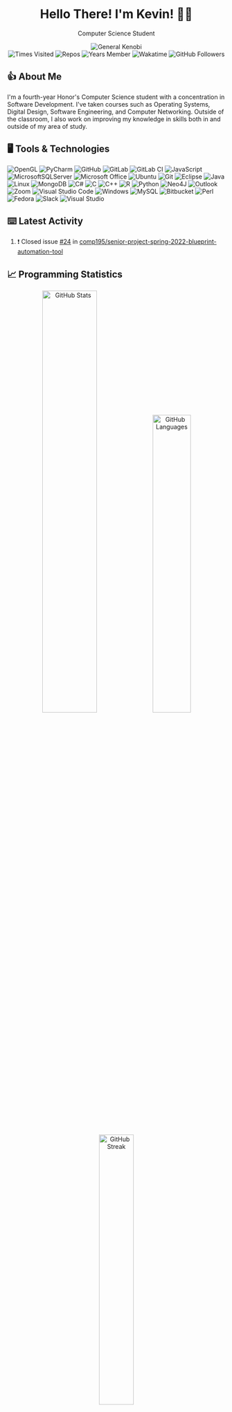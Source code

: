 <div id="top"></div>

<!-- Logo and Title -->
<div align="center" id="title_card">
  <!-- Title -->
  <h1>Hello There! I'm Kevin! 👋🏻</h1>

  <!-- Description -->
  <p>Computer Science Student</p>

  <img alt="General Kenobi" src="https://media0.giphy.com/media/8JTFsZmnTR1Rs1JFVP/giphy.gif?cid=ecf05e47htbjywvgru4qk2dlyarwzg8gg277zl9dw1wipqe7&rid=giphy.gif&ct=g">
</div>

<div align="center" id="badges">
  <!-- Badges -->
  <img alt="Times Visited" src="https://badges.pufler.dev/visits/kgreen1200/kgreen1200?style=for-the-badge">
  <img alt="Repos" src="https://badges.pufler.dev/repos/kgreen1200?style=for-the-badge">
  <img alt="Years Member" src="https://badges.pufler.dev/years/kgreen1200?style=for-the-badge">
  <img alt="Wakatime" src="https://wakatime.com/badge/user/c8d23037-71b0-4854-aca8-3cf1995fa6e4.svg?style=for-the-badge">
  <img alt="GitHub Followers" src="https://img.shields.io/github/followers/kgreen1200?logo=github&style=for-the-badge">
</div>


## 👍 About Me

I'm a fourth-year Honor's Computer Science student with a concentration in Software Development. I've taken courses such as Operating Systems, Digital Design,
Software Engineering, and Computer Networking. Outside of the classroom, I also work on improving my knowledge in skills both in and outside of my area of study.

## 🖥️ Tools & Technologies

![OpenGL](https://img.shields.io/badge/OpenGL-%23FFFFFF.svg?style=for-the-badge&logo=opengl)
![PyCharm](https://img.shields.io/badge/pycharm-143?style=for-the-badge&logo=pycharm&logoColor=black&color=black&labelColor=green)
![GitHub](https://img.shields.io/badge/github-%23121011.svg?style=for-the-badge&logo=github&logoColor=white)
![GitLab](https://img.shields.io/badge/gitlab-%23181717.svg?style=for-the-badge&logo=gitlab&logoColor=white)
![GitLab CI](https://img.shields.io/badge/GitLabCI-%23181717.svg?style=for-the-badge&logo=gitlab&logoColor=white)
![JavaScript](https://img.shields.io/badge/javascript-%23323330.svg?style=for-the-badge&logo=javascript&logoColor=%23F7DF1E)
![MicrosoftSQLServer](https://img.shields.io/badge/Microsoft%20SQL%20Sever-CC2927?style=for-the-badge&logo=microsoft%20sql%20server&logoColor=white)
![Microsoft Office](https://img.shields.io/badge/Microsoft_Office-D83B01?style=for-the-badge&logo=microsoft-office&logoColor=white)
![Ubuntu](https://img.shields.io/badge/Ubuntu-E95420?style=for-the-badge&logo=ubuntu&logoColor=white)
![Git](https://img.shields.io/badge/git-%23F05033.svg?style=for-the-badge&logo=git&logoColor=white)
![Eclipse](https://img.shields.io/badge/Eclipse-FE7A16.svg?style=for-the-badge&logo=Eclipse&logoColor=white)
![Java](https://img.shields.io/badge/java-%23ED8B00.svg?style=for-the-badge&logo=java&logoColor=white)
![Linux](https://img.shields.io/badge/Linux-FCC624?style=for-the-badge&logo=linux&logoColor=black)
![MongoDB](https://img.shields.io/badge/MongoDB-%234ea94b.svg?style=for-the-badge&logo=mongodb&logoColor=white)
![C#](https://img.shields.io/badge/c%23-%23239120.svg?style=for-the-badge&logo=c-sharp&logoColor=white)
![C](https://img.shields.io/badge/c-%2300599C.svg?style=for-the-badge&logo=c&logoColor=white)
![C++](https://img.shields.io/badge/c++-%2300599C.svg?style=for-the-badge&logo=c%2B%2B&logoColor=white)
![R](https://img.shields.io/badge/r-%23276DC3.svg?style=for-the-badge&logo=r&logoColor=white)
![Python](https://img.shields.io/badge/python-3670A0?style=for-the-badge&logo=python&logoColor=white)
![Neo4J](https://img.shields.io/badge/Neo4j-008CC1?style=for-the-badge&logo=neo4j&logoColor=white)
![Outlook](https://img.shields.io/badge/Microsoft_Outlook-0078D4?style=for-the-badge&logo=microsoft-outlook&logoColor=white)
![Zoom](https://img.shields.io/badge/Zoom-2D8CFF?style=for-the-badge&logo=zoom&logoColor=white)
![Visual Studio Code](https://img.shields.io/badge/Visual%20Studio%20Code-0078d7.svg?style=for-the-badge&logo=visual-studio-code&logoColor=white)
![Windows](https://img.shields.io/badge/Windows-0078D6?style=for-the-badge&logo=windows&logoColor=white)
![MySQL](https://img.shields.io/badge/mysql-%2300f.svg?style=for-the-badge&logo=mysql&logoColor=white)
![Bitbucket](https://img.shields.io/badge/bitbucket-%230047B3.svg?style=for-the-badge&logo=bitbucket&logoColor=white)
![Perl](https://img.shields.io/badge/perl-%2339457E.svg?style=for-the-badge&logo=perl&logoColor=white)
![Fedora](https://img.shields.io/badge/Fedora-294172?style=for-the-badge&logo=fedora&logoColor=white)
![Slack](https://img.shields.io/badge/Slack-4A154B?style=for-the-badge&logo=slack&logoColor=white)
![Visual Studio](https://img.shields.io/badge/Visual%20Studio-5C2D91.svg?style=for-the-badge&logo=visual-studio&logoColor=white)


## ⌨️ Latest Activity
<!--START_SECTION:activity-->
1. ❗️ Closed issue [#24](https://github.com/comp195/senior-project-spring-2022-blueprint-automation-tool/issues/24) in [comp195/senior-project-spring-2022-blueprint-automation-tool](https://github.com/comp195/senior-project-spring-2022-blueprint-automation-tool)
<!--END_SECTION:activity-->

## 📈 Programming Statistics
<div align="center">
    <img alt="GitHub Stats" width=50% src="https://github-readme-stats.vercel.app/api?username=kgreen1200&count_private=true&show_icons=true&theme=tokyonight">
    <img alt="GitHub Languages" width=42% src="https://github-readme-stats.vercel.app/api/top-langs/?username=kgreen1200&layout=compact&theme=tokyonight">
    <img alt="GitHub Streak" width=40% src="https://github-readme-streak-stats.herokuapp.com/?user=kgreen1200&theme=tokyonight">
</div>
